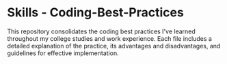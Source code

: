 # Skills - Coding-Best-Practices
This repository consolidates the coding best practices I've learned throughout my college studies and work experience. Each file includes a detailed explanation of the practice, its advantages and disadvantages, and guidelines for effective implementation.
